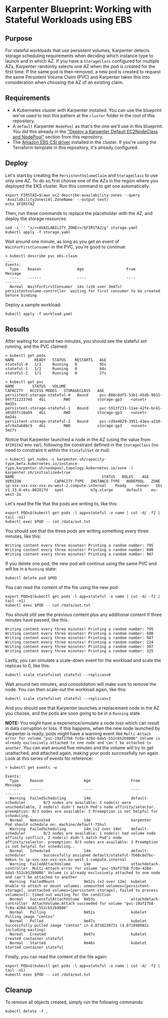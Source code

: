 # Karpenter Blueprint: Working with Stateful Workloads using EBS

## Purpose
For stateful workloads that use persistent volumes, Karpenter detects storage scheduling requirements when deciding which instance type to launch and in which AZ. If you have a `StorageClass` configured for multiple AZs, Karpenter randomly selects one AZ when the pod is created for the first time. If the same pod is then removed, a new pod is created to request the same Persistent Volume Claim (PVC) and Karpenter takes this into consideration when choosing the AZ of an existing claim.

## Requirements

* A Kubernetes cluster with Karpenter installed. You can use the blueprint we've used to test this pattern at the `cluster` folder in the root of this repository.
* A `default` Karpenter `NodePool` as that's the one we'll use in this blueprint. You did this already in the ["Deploy a Karpenter Default EC2NodeClass and NodePool"](../../README.md) section from this repository.
* The [Amazon EBS CSI driver](https://docs.aws.amazon.com/eks/latest/userguide/managing-ebs-csi.html) installed in the cluster. If you're using the Terraform template in this repository, it's already configured.

## Deploy
Let's start by creating the `PersistentVolumeClaim` and `StorageClass` to use only one AZ. To do so,first choose one of the AZs in the region where you deployed the EKS cluster. Run this command to get one automatically:

```
export FIRSTAZ=$(aws ec2 describe-availability-zones --query 'AvailabilityZones[0].ZoneName' --output text)
echo $FIRSTAZ
```

Then, run these commands to replace the placeholder with the AZ, and deploy the storage resources:

```
sed -i '' "s/<<AVAILABILITY_ZONE>>/$FIRSTAZ/g" storage.yaml
kubectl apply -f storage.yaml
```

Wait around one minute, as long as you get an event of `WaitForFirstConsumer` in the PVC, you're good to continue:

```
> kubectl describe pvc ebs-claim
...
Events:
  Type    Reason                Age                   From                         Message
  ----    ------                ----                  ----                         -------
  Normal  WaitForFirstConsumer  14s (x16 over 3m47s)  persistentvolume-controller  waiting for first consumer to be created before binding
```

Deploy a sample workload:

```
kubectl apply -f workload.yaml
```

## Results
After waiting for around two minutes, you should see the stateful set running, and the PVC claimed:

```
> kubectl get pods
NAME         READY   STATUS    RESTARTS   AGE
stateful-0   1/1     Running   0          95s
stateful-1   1/1     Running   0          84s
stateful-2   1/1     Running   0          27s

> kubectl get pvc
NAME        STATUS   VOLUME                                     CAPACITY   ACCESS MODES   STORAGECLASS   AGE
persistent-storage-stateful-0   Bound     pvc-888c8df5-53b1-45db-9031-04ff1123374d   4Gi        RWO            storage-gp3    <unset>                 6m35s
persistent-storage-stateful-1   Bound     pvc-5913f231-11ae-42fe-bc41-a0185fc16eb9   4Gi        RWO            storage-gp3    <unset>                 6m24s
persistent-storage-stateful-2   Bound     pvc-cd9a4029-3951-43ea-a210-afc9a3ab08c9   4Gi        RWO            storage-gp3    <unset>                 5m27s
```

Notice that Karpenter launched a node in the AZ (using the value from `$FIRSTAZ` env var), following the constraint defined in the `StorageClass` (no need to constraint it within the `StatefulSet` or `Pod`):

```
> kubectl get nodes -L karpenter.sh/capacity-type,beta.kubernetes.io/instance-type,karpenter.sh/nodepool,topology.kubernetes.io/zone -l karpenter.sh/initialized=true
NAME                                       STATUS   ROLES    AGE     VERSION               CAPACITY-TYPE   INSTANCE-TYPE   NODEPOOL   ZONE
ip-xxx-xxx-xxx-xxx.eu-west-2.compute.internal    Ready    <none>   16s   v1.33.0-eks-802817d   spot            m7g.xlarge      default    eu-west-2a
```

Let's read the file that the pods are writing to, like this:

```
export POD=$(kubectl get pods -l app=stateful -o name | cut -d/ -f2 | tail -n1)
kubectl exec $POD -- cat /data/out.txt
```

You should see that the three pods are writing something every three minutes, like this:

```
Writing content every three minutes! Printing a random number: 795
Writing content every three minutes! Printing a random number: 600
Writing content every three minutes! Printing a random number: 987
```

If you delete one pod, the new pod will continue using the same PVC and will be in a `Running` state:

```
kubectl delete pod $POD
```

You can read the content of the file using the new pod:

```
export POD=$(kubectl get pods -l app=stateful -o name | cut -d/ -f2 | tail -n1)
kubectl exec $POD -- cat /data/out.txt
```

You should still see the previous content plus any additional content if three minutes have passed, like this:

```
Writing content every three minutes! Printing a random number: 795
Writing content every three minutes! Printing a random number: 600
Writing content every three minutes! Printing a random number: 987
Writing content every three minutes! Printing a random number: 224
Writing content every three minutes! Printing a random number: 307
Writing content every three minutes! Printing a random number: 325
```

Lastly, you can simulate a scale-down event for the workload and scale the replicas to 0, like this:

```
kubectl scale statefulset stateful --replicas=0
```

Wait around two minutes, and consolidation will make sure to remove the node. You can then scale-out the workload again, like this:

```
kubectl scale statefulset stateful --replicas=3
```

And you should see that Karpenter launches a replacement node in the AZ you choose, and the pods are soon going to be in a `Running` state.

**NOTE:** You might have a experience/simulate a node loss which can result in data corruption or loss. If this happens, when the new node launched by Karpenter is ready, pods might have a warning event like `Multi-Attach error for volume "pvc-19af27b8-fc0a-428d-bda5-552cb52b9806" Volume is already exclusively attached to one node and can't be attached to another`. You can wait around five minutes and the volume will try to get unattached, and attached again, making your pods successfully run again. Look at this series of events for reference:

```
> kubectl get events -w

Events:
  Type     Reason                  Age                  From                     Message
  ----     ------                  ----                 ----                     -------
  Warning  FailedScheduling        14m                  default-scheduler        0/3 nodes are available: 1 node(s) were unschedulable, 2 node(s) didn't match Pod's node affinity/selector. preemption: 0/3 nodes are available: 3 Preemption is not helpful for scheduling..
  Normal   Nominated               14m                  karpenter                Pod should schedule on: machine/default-75hvl
  Warning  FailedScheduling        14m (x2 over 14m)    default-scheduler        0/3 nodes are available: 1 node(s) had volume node affinity conflict, 2 node(s) didn't match Pod's node affinity/selector. preemption: 0/3 nodes are available: 3 Preemption is not helpful for scheduling..
  Normal   Scheduled               14m                  default-scheduler        Successfully assigned default/stateful-7b68c8d7bc-6mkvn to ip-xxx-xxx-xxx-xxx.eu-west-1.compute.internal
  Warning  FailedAttachVolume      14m                  attachdetach-controller  Multi-Attach error for volume "pvc-19af27b8-fc0a-428d-bda5-552cb52b9806" Volume is already exclusively attached to one node and can't be attached to another
  Warning  FailedMount             9m52s (x2 over 12m)  kubelet                  Unable to attach or mount volumes: unmounted volumes=[persistent-storage], unattached volumes=[persistent-storage], failed to process volumes=[]: timed out waiting for the condition
  Normal   SuccessfulAttachVolume  8m53s                attachdetach-controller  AttachVolume.Attach succeeded for volume "pvc-19af27b8-fc0a-428d-bda5-552cb52b9806"
  Normal   Pulling                 8m51s                kubelet                  Pulling image "centos"
  Normal   Pulled                  8m47s                kubelet                  Successfully pulled image "centos" in 4.871822072s (4.871840882s including waiting)
  Normal   Created                 8m47s                kubelet                  Created container stateful
  Normal   Started                 8m46s                kubelet                  Started container stateful
```

Finally, you can read the content of the file again:

```
export POD=$(kubectl get pods -l app=stateful -o name | cut -d/ -f2 | tail -n1)
kubectl exec $POD -- cat /data/out.txt
```

## Cleanup
To remove all objects created, simply run the following commands:

```
kubectl delete -f .
```
